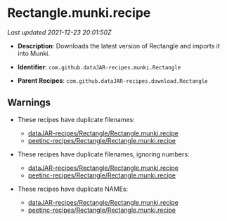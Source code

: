 # Rectangle.munki.recipe

_Last updated 2021-12-23 20:01:50Z_

- **Description**: Downloads the latest version of Rectangle and imports it into Munki.

- **Identifier**: `com.github.dataJAR-recipes.munki.Rectangle`

- **Parent Recipes**: `com.github.dataJAR-recipes.download.Rectangle`


## Warnings

- These recipes have duplicate filenames:
    - [dataJAR-recipes/Rectangle/Rectangle.munki.recipe](/autopkg-dupe-tracker/dataJAR-recipes/Rectangle/Rectangle.munki.recipe)
    - [peetinc-recipes/Rectangle/Rectangle.munki.recipe](/autopkg-dupe-tracker/peetinc-recipes/Rectangle/Rectangle.munki.recipe)

- These recipes have duplicate filenames, ignoring numbers:
    - [dataJAR-recipes/Rectangle/Rectangle.munki.recipe](/autopkg-dupe-tracker/dataJAR-recipes/Rectangle/Rectangle.munki.recipe)
    - [peetinc-recipes/Rectangle/Rectangle.munki.recipe](/autopkg-dupe-tracker/peetinc-recipes/Rectangle/Rectangle.munki.recipe)

- These recipes have duplicate NAMEs:
    - [dataJAR-recipes/Rectangle/Rectangle.munki.recipe](/autopkg-dupe-tracker/dataJAR-recipes/Rectangle/Rectangle.munki.recipe)
    - [peetinc-recipes/Rectangle/Rectangle.munki.recipe](/autopkg-dupe-tracker/peetinc-recipes/Rectangle/Rectangle.munki.recipe)